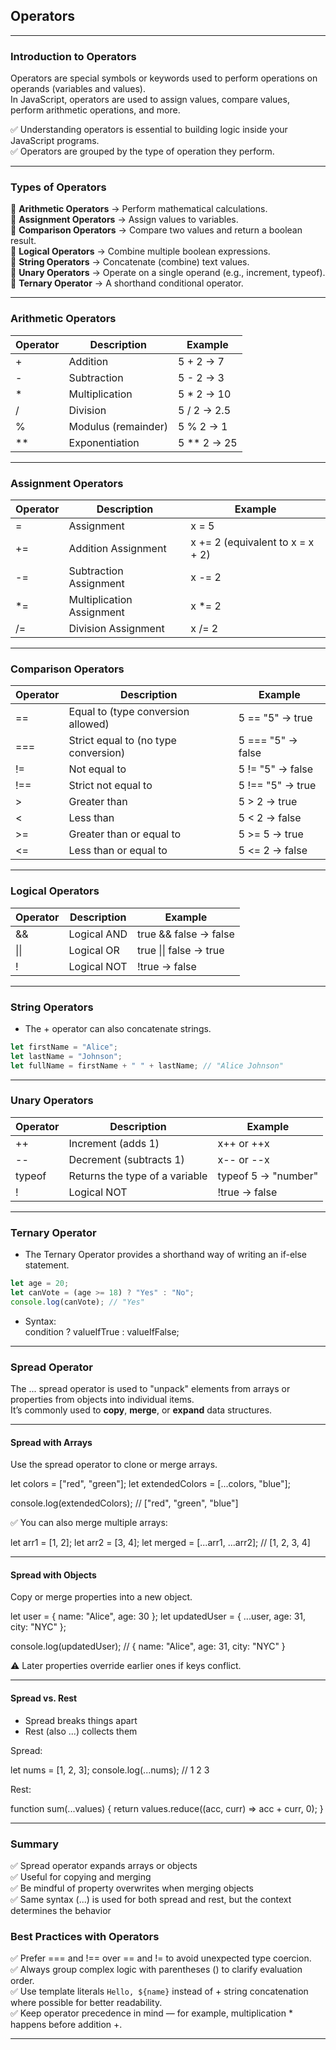 ## Operators

---

### Introduction to Operators

<span class="emphasis">Operators</span> are special symbols or keywords used to perform operations on operands (variables and values).  
In <span class="emphasis">JavaScript</span>, operators are used to assign values, compare values, perform arithmetic operations, and more.

✅ Understanding operators is essential to building logic inside your JavaScript programs.  
✅ Operators are grouped by the type of operation they perform.

---

### Types of Operators

🔹 **Arithmetic Operators** → Perform mathematical calculations.  
🔹 **Assignment Operators** → Assign values to variables.  
🔹 **Comparison Operators** → Compare two values and return a boolean result.  
🔹 **Logical Operators** → Combine multiple boolean expressions.  
🔹 **String Operators** → Concatenate (combine) text values.  
🔹 **Unary Operators** → Operate on a single operand (e.g., increment, typeof).  
🔹 **Ternary Operator** → A shorthand conditional operator.

---

### Arithmetic Operators

<table class="notesTable">
  <thead>
    <tr class="tableHeader">
      <th class="tableCellHeader">Operator</th>
      <th class="tableCellHeader">Description</th>
      <th class="tableCellHeader">Example</th>
    </tr>
  </thead>
  <tbody>
    <tr class="tableRow">
      <td class="tableCell"><span class="codeSnip">+</span></td>
      <td class="tableCell">Addition</td>
      <td class="tableCell"><span class="codeSnip">5 + 2</span> → 7</td>
    </tr>
    <tr class="tableRow">
      <td class="tableCell"><span class="codeSnip">-</span></td>
      <td class="tableCell">Subtraction</td>
      <td class="tableCell"><span class="codeSnip">5 - 2</span> → 3</td>
    </tr>
    <tr class="tableRow">
      <td class="tableCell"><span class="codeSnip">*</span></td>
      <td class="tableCell">Multiplication</td>
      <td class="tableCell"><span class="codeSnip">5 * 2</span> → 10</td>
    </tr>
    <tr class="tableRow">
      <td class="tableCell"><span class="codeSnip">/</span></td>
      <td class="tableCell">Division</td>
      <td class="tableCell"><span class="codeSnip">5 / 2</span> → 2.5</td>
    </tr>
    <tr class="tableRow">
      <td class="tableCell"><span class="codeSnip">%</span></td>
      <td class="tableCell">Modulus (remainder)</td>
      <td class="tableCell"><span class="codeSnip">5 % 2</span> → 1</td>
    </tr>
    <tr class="tableRow">
      <td class="tableCell"><span class="codeSnip">**</span></td>
      <td class="tableCell">Exponentiation</td>
      <td class="tableCell"><span class="codeSnip">5 ** 2</span> → 25</td>
    </tr>
  </tbody>
</table>

---

### Assignment Operators

<table class="notesTable">
  <thead>
    <tr class="tableHeader">
      <th class="tableCellHeader">Operator</th>
      <th class="tableCellHeader">Description</th>
      <th class="tableCellHeader">Example</th>
    </tr>
  </thead>
  <tbody>
    <tr class="tableRow">
      <td class="tableCell"><span class="codeSnip">=</span></td>
      <td class="tableCell">Assignment</td>
      <td class="tableCell"><span class="codeSnip">x = 5</span></td>
    </tr>
    <tr class="tableRow">
      <td class="tableCell"><span class="codeSnip">+=</span></td>
      <td class="tableCell">Addition Assignment</td>
      <td class="tableCell"><span class="codeSnip">x += 2</span> (equivalent to <span class="codeSnip">x = x + 2</span>)</td>
    </tr>
    <tr class="tableRow">
      <td class="tableCell"><span class="codeSnip">-=</span></td>
      <td class="tableCell">Subtraction Assignment</td>
      <td class="tableCell"><span class="codeSnip">x -= 2</span></td>
    </tr>
    <tr class="tableRow">
      <td class="tableCell"><span class="codeSnip">*=</span></td>
      <td class="tableCell">Multiplication Assignment</td>
      <td class="tableCell"><span class="codeSnip">x *= 2</span></td>
    </tr>
    <tr class="tableRow">
      <td class="tableCell"><span class="codeSnip">/=</span></td>
      <td class="tableCell">Division Assignment</td>
      <td class="tableCell"><span class="codeSnip">x /= 2</span></td>
    </tr>
  </tbody>
</table>

---

### Comparison Operators

<table class="notesTable">
  <thead>
    <tr class="tableHeader">
      <th class="tableCellHeader">Operator</th>
      <th class="tableCellHeader">Description</th>
      <th class="tableCellHeader">Example</th>
    </tr>
  </thead>
  <tbody>
    <tr class="tableRow">
      <td class="tableCell"><span class="codeSnip">==</span></td>
      <td class="tableCell">Equal to (type conversion allowed)</td>
      <td class="tableCell"><span class="codeSnip">5 == "5"</span> → true</td>
    </tr>
    <tr class="tableRow">
      <td class="tableCell"><span class="codeSnip">===</span></td>
      <td class="tableCell">Strict equal to (no type conversion)</td>
      <td class="tableCell"><span class="codeSnip">5 === "5"</span> → false</td>
    </tr>
    <tr class="tableRow">
      <td class="tableCell"><span class="codeSnip">!=</span></td>
      <td class="tableCell">Not equal to</td>
      <td class="tableCell"><span class="codeSnip">5 != "5"</span> → false</td>
    </tr>
    <tr class="tableRow">
      <td class="tableCell"><span class="codeSnip">!==</span></td>
      <td class="tableCell">Strict not equal to</td>
      <td class="tableCell"><span class="codeSnip">5 !== "5"</span> → true</td>
    </tr>
    <tr class="tableRow">
      <td class="tableCell"><span class="codeSnip">></span></td>
      <td class="tableCell">Greater than</td>
      <td class="tableCell"><span class="codeSnip">5 > 2</span> → true</td>
    </tr>
    <tr class="tableRow">
      <td class="tableCell"><span class="codeSnip"><</span></td>
      <td class="tableCell">Less than</td>
      <td class="tableCell"><span class="codeSnip">5 < 2</span> → false</td>
    </tr>
    <tr class="tableRow">
      <td class="tableCell"><span class="codeSnip">>=</span></td>
      <td class="tableCell">Greater than or equal to</td>
      <td class="tableCell"><span class="codeSnip">5 >= 5</span> → true</td>
    </tr>
    <tr class="tableRow">
      <td class="tableCell"><span class="codeSnip"><=</span></td>
      <td class="tableCell">Less than or equal to</td>
      <td class="tableCell"><span class="codeSnip">5 <= 2</span> → false</td>
    </tr>
  </tbody>
</table>

---

### Logical Operators

<table class="notesTable">
  <thead>
    <tr class="tableHeader">
      <th class="tableCellHeader">Operator</th>
      <th class="tableCellHeader">Description</th>
      <th class="tableCellHeader">Example</th>
    </tr>
  </thead>
  <tbody>
    <tr class="tableRow">
      <td class="tableCell"><span class="codeSnip">&&</span></td>
      <td class="tableCell">Logical AND</td>
      <td class="tableCell"><span class="codeSnip">true && false</span> → false</td>
    </tr>
    <tr class="tableRow">
      <td class="tableCell"><span class="codeSnip">||</span></td>
      <td class="tableCell">Logical OR</td>
      <td class="tableCell"><span class="codeSnip">true || false</span> → true</td>
    </tr>
    <tr class="tableRow">
      <td class="tableCell"><span class="codeSnip">!</span></td>
      <td class="tableCell">Logical NOT</td>
      <td class="tableCell"><span class="codeSnip">!true</span> → false</td>
    </tr>
  </tbody>
</table>

---

### String Operators

- The <span class="codeSnip">+</span> operator can also concatenate strings.

```javascript
let firstName = "Alice";
let lastName = "Johnson";
let fullName = firstName + " " + lastName; // "Alice Johnson"
```
---

### Unary Operators

<table class="notesTable">
  <thead>
    <tr class="tableHeader">
      <th class="tableCellHeader">Operator</th>
      <th class="tableCellHeader">Description</th>
      <th class="tableCellHeader">Example</th>
    </tr>
  </thead>
  <tbody>
    <tr class="tableRow">
      <td class="tableCell"><span class="codeSnip">++</span></td>
      <td class="tableCell">Increment (adds 1)</td>
      <td class="tableCell"><span class="codeSnip">x++</span> or <span class="codeSnip">++x</span></td>
    </tr>
    <tr class="tableRow">
      <td class="tableCell"><span class="codeSnip">--</span></td>
      <td class="tableCell">Decrement (subtracts 1)</td>
      <td class="tableCell"><span class="codeSnip">x--</span> or <span class="codeSnip">--x</span></td>
    </tr>
    <tr class="tableRow">
      <td class="tableCell"><span class="codeSnip">typeof</span></td>
      <td class="tableCell">Returns the type of a variable</td>
      <td class="tableCell"><span class="codeSnip">typeof 5</span> → "number"</td>
    </tr>
    <tr class="tableRow">
      <td class="tableCell"><span class="codeSnip">!</span></td>
      <td class="tableCell">Logical NOT</td>
      <td class="tableCell"><span class="codeSnip">!true</span> → false</td>
    </tr>
  </tbody>
</table>

---

### Ternary Operator

- The <span class="emphasis">Ternary Operator</span> provides a shorthand way of writing an <span class="emphasis">if-else</span> statement.

```javascript
let age = 20;
let canVote = (age >= 18) ? "Yes" : "No";
console.log(canVote); // "Yes"
```

- Syntax:  
  <span class="codeSnip">condition ? valueIfTrue : valueIfFalse;</span>

---

### Spread Operator

The <span class="codeSnip">...</span> spread operator is used to "unpack" elements from arrays or properties from objects into individual items.  
It’s commonly used to **copy**, **merge**, or **expand** data structures.

---

#### Spread with Arrays

Use the spread operator to clone or merge arrays.

let colors = ["red", "green"];
let extendedColors = [...colors, "blue"];

console.log(extendedColors); // ["red", "green", "blue"]

✅ You can also merge multiple arrays:

let arr1 = [1, 2];
let arr2 = [3, 4];
let merged = [...arr1, ...arr2]; // [1, 2, 3, 4]

---

#### Spread with Objects

Copy or merge properties into a new object.

let user = { name: "Alice", age: 30 };
let updatedUser = { ...user, age: 31, city: "NYC" };

console.log(updatedUser);
// { name: "Alice", age: 31, city: "NYC" }

⚠️ Later properties override earlier ones if keys conflict.

---

#### Spread vs. Rest

- <span class="emphasis">Spread</span> breaks things apart  
- <span class="emphasis">Rest</span> (also <span class="codeSnip">...</span>) collects them

Spread:

let nums = [1, 2, 3];
console.log(...nums); // 1 2 3

Rest:

function sum(...values) {
  return values.reduce((acc, curr) => acc + curr, 0);
}

---

### Summary

✅ Spread operator expands arrays or objects  
✅ Useful for copying and merging  
✅ Be mindful of property overwrites when merging objects  
✅ Same syntax (<span class="codeSnip">...</span>) is used for both spread and rest, but the context determines the behavior

### Best Practices with Operators

✅ Prefer <span class="codeSnip">===</span> and <span class="codeSnip">!==</span> over <span class="codeSnip">==</span> and <span class="codeSnip">!=</span> to avoid unexpected type coercion.  
✅ Always group complex logic with parentheses <span class="codeSnip">()</span> to clarify evaluation order.  
✅ Use template literals <span class="codeSnip">`Hello, ${name}`</span> instead of <span class="codeSnip">+</span> string concatenation where possible for better readability.  
✅ Keep operator precedence in mind — for example, multiplication <span class="codeSnip">*</span> happens before addition <span class="codeSnip">+</span>.

---